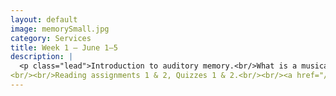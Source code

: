 ```yaml
---
layout: default
image: memorySmall.jpg
category: Services
title: Week 1 – June 1–5
description: |
  <p class="lead">Introduction to auditory memory.<br/>What is a musical note? a chord? rhythm? Do musicians define these differently than cognitive scientists? What exactly do we *hear* when we listen to music?<br/>We will engage these and other related questions during this unit, as we begin to explore the workings of the human auditory system and basic musical concepts.
<br/><br/>Reading assignments 1 & 2, Quizzes 1 & 2.<br/><br/><a href="/week1/">Read more...</a></p>
---
```

